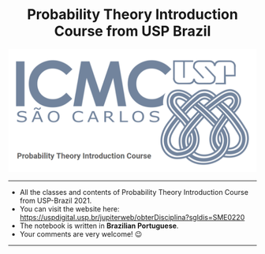<h1 align="center">
    Probability Theory Introduction Course from USP Brazil
</h1>

![picture alt](/images/banner.png "Course") 

---

- All the classes and contents of Probability Theory Introduction Course from USP-Brazil 2021.
- You can visit the website here: https://uspdigital.usp.br/jupiterweb/obterDisciplina?sgldis=SME0220
- The notebook is written in **Brazilian Portuguese**.
- Your comments are very welcome! :wink:

---
